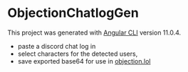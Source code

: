 # ObjectionChatlogGen

This project was generated with [Angular CLI](https://github.com/angular/angular-cli) version 11.0.4.

- paste a discord chat log in
- select characters for the detected users, 
- save exported base64 for use in [objection.lol](https://objection.lol/)